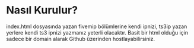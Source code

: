 # Nasıl Kurulur?

index.html dosyasında yazan fivemip bölümlerine kendi ipnizi, ts3ip yazan yerlere kendi ts3 ipnizi yazmanız yeterli olacaktır. Basit bir html olduğu için sadece bir domain alarak Github üzerinden hostlayabilirsiniz.
